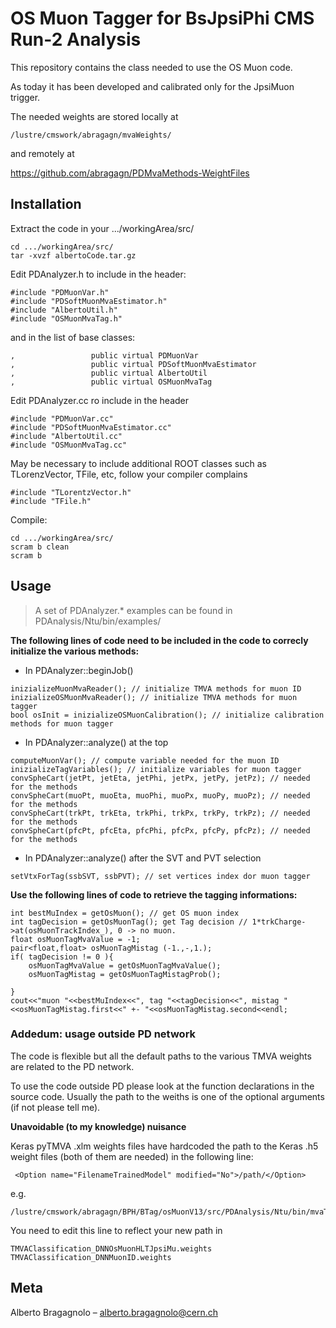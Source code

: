 # OS Muon Tagger for BsJpsiPhi CMS Run-2 Analysis

This repository contains the class needed to use the OS Muon code. 

As today it has been developed and calibrated only for the JpsiMuon trigger.

The needed weights are stored locally at 

```
/lustre/cmswork/abragagn/mvaWeights/
```

and remotely at

https://github.com/abragagn/PDMvaMethods-WeightFiles

## Installation

Extract the code in your .../workingArea/src/

```
cd .../workingArea/src/
tar -xvzf albertoCode.tar.gz
```
Edit PDAnalyzer.h to include in the header:

```
#include "PDMuonVar.h"
#include "PDSoftMuonMvaEstimator.h"
#include "AlbertoUtil.h"
#include "OSMuonMvaTag.h"
```

and in the list of base classes:

```
,                 public virtual PDMuonVar
,                 public virtual PDSoftMuonMvaEstimator
,                 public virtual AlbertoUtil
,                 public virtual OSMuonMvaTag
```

Edit PDAnalyzer.cc ro include in the header
```
#include "PDMuonVar.cc"
#include "PDSoftMuonMvaEstimator.cc"
#include "AlbertoUtil.cc"
#include "OSMuonMvaTag.cc"
```

May be necessary to include additional ROOT classes such as TLorenzVector, TFile, etc, follow your compiler complains
```
#include "TLorentzVector.h"
#include "TFile.h"
```

Compile:

```
cd .../workingArea/src/
scram b clean
scram b
```

## Usage

> A set of PDAnalyzer.* examples can be found in PDAnalysis/Ntu/bin/examples/


**The following lines of code need to be included in the code to correcly initialize the various methods:**

* In PDAnalyzer::beginJob() 
```
inizializeMuonMvaReader(); // initialize TMVA methods for muon ID
inizializeOSMuonMvaReader(); // initialize TMVA methods for muon tagger
bool osInit = inizializeOSMuonCalibration(); // initialize calibration methods for muon tagger
```
* In PDAnalyzer::analyze() at the top
```
computeMuonVar(); // compute variable needed for the muon ID
inizializeTagVariables(); // initialize variables for muon tagger 
convSpheCart(jetPt, jetEta, jetPhi, jetPx, jetPy, jetPz); // needed for the methods
convSpheCart(muoPt, muoEta, muoPhi, muoPx, muoPy, muoPz); // needed for the methods
convSpheCart(trkPt, trkEta, trkPhi, trkPx, trkPy, trkPz); // needed for the methods
convSpheCart(pfcPt, pfcEta, pfcPhi, pfcPx, pfcPy, pfcPz); // needed for the methods
```

* In PDAnalyzer::analyze() after the SVT and PVT selection
```
setVtxForTag(ssbSVT, ssbPVT); // set vertices index dor muon tagger
```

**Use the following lines of code to retrieve the tagging informations:**

```
int bestMuIndex = getOsMuon(); // get OS muon index
int tagDecision = getOsMuonTag(); get Tag decision // 1*trkCharge->at(osMuonTrackIndex_), 0 -> no muon.
float osMuonTagMvaValue = -1;
pair<float,float> osMuonTagMistag (-1.,-,1.);
if( tagDecision != 0 ){
    osMuonTagMvaValue = getOsMuonTagMvaValue();
    osMuonTagMistag = getOsMuonTagMistagProb();

}
cout<<"muon "<<bestMuIndex<<", tag "<<tagDecision<<", mistag "<<osMuonTagMistag.first<<" +- "<<osMuonTagMistag.second<<endl;

```

### Addedum: usage outside PD network

The code is flexible but all the default paths to the various TMVA weights are related to the PD network.

To use the code outside PD please look at the function declarations in the source code. Usually the path to the weiths is one of the optional arguments (if not please tell me).

**Unavoidable (to my knowledge) nuisance**

Keras pyTMVA .xlm weights files have hardcoded the path to the Keras .h5 weight files (both of them are needed) in the following line:
```
 <Option name="FilenameTrainedModel" modified="No">/path/</Option>
```

e.g.

```
/lustre/cmswork/abragagn/BPH/BTag/osMuonV13/src/PDAnalysis/Ntu/bin/mvaTraining/dataset/weights/TrainedModel_DNNOsMuonHLTJpsiMu.h5
```

You need to edit this line to reflect your new path in 
```
TMVAClassification_DNNOsMuonHLTJpsiMu.weights
TMVAClassification_DNNMuonID.weights
```


## Meta

Alberto Bragagnolo – alberto.bragagnolo@cern.ch
